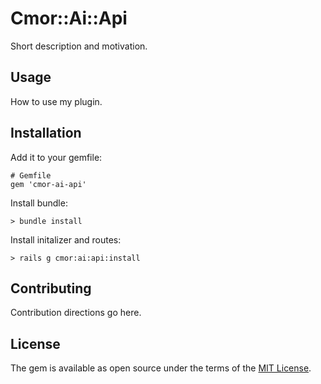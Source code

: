 # Cmor::Ai::Api

Short description and motivation.

## Usage

How to use my plugin.

## Installation

Add it to your gemfile:

    # Gemfile
    gem 'cmor-ai-api'

Install bundle:

    > bundle install

Install initalizer and routes:

    > rails g cmor:ai:api:install

## Contributing

Contribution directions go here.

## License

The gem is available as open source under the terms of the [MIT License](https://opensource.org/licenses/MIT).
